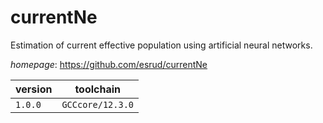 # currentNe

Estimation of current effective population using artificial neural networks.

*homepage*: <https://github.com/esrud/currentNe>

version | toolchain
--------|----------
``1.0.0`` | ``GCCcore/12.3.0``
